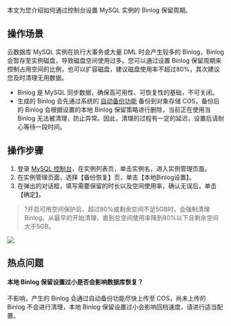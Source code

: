 
本文为您介绍如何通过控制台设置 MySQL 实例的 Binlog 保留周期。

## 操作场景
云数据库 MySQL 实例在执行大事务或大量 DML 时会产生较多的 Binlog，Binlog 会暂存至实例磁盘，导致磁盘空间使用过多。您可以通过设置 Binlog 保留周期来控制占用空间的比例，也可以扩容磁盘，建议磁盘使用率不超过80%，其次建议您及时清理无用数据。

- Binlog 是 MySQL 同步数据，确保高可用性、可恢复性的基础，不可关闭。
- 生成的 Binlog 会先通过系统的 [自动备份功能](https://cloud.tencent.com/document/product/236/35172#.E8.87.AA.E5.8A.A8.E5.A4.87.E4.BB.BD-mysql-.E6.95.B0.E6.8D.AE) 备份到对象存储 COS，备份后的 Binlog 会根据设置的本地 Binlog 保留策略进行删除，当前正在使用当 Binlog 无法被清理，防止异常。因此，清理的过程有一定的延迟，设置后请耐心等待一段时间。

## 操作步骤
1. 登录 [MySQL 控制台](https://console.cloud.tencent.com/cdb)，在实例列表页，单击实例名，进入实例管理页面。
2. 在实例管理页面，选择【备份恢复】页，单击【本地Binlog设置】。
3. 在弹出的对话框，填写需要保留的时长以及空间使用率，确认无误后，单击【确定】。
>?开启可用空间保护后，超过80%或剩余空间不足5GB时，会强制清理 Binlog。从最早的开始清理，直到总空间使用率降到80%以下且剩余空间大于5GB。
>
![](https://main.qcloudimg.com/raw/45137bc240489e3725a33e5abab14ca1.png)

## 热点问题
#### 本地 Binlog 保留设置过小是否会影响数据库恢复？
不影响，产生的 Binlog 会通过自动备份功能尽快上传至 COS，尚未上传的 Binlog 不会进行清理，本地 Binlog 保留设置过小会影响回档速度，请进行适当配置。

#### 

